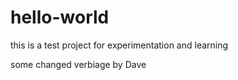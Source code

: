 # hello-world
this is a test project for experimentation and learning

some changed verbiage by Dave
